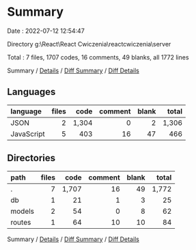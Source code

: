 # Summary

Date : 2022-07-12 12:54:47

Directory g:\\React\\React Cwiczenia\\reactcwiczenia\\server

Total : 7 files,  1707 codes, 16 comments, 49 blanks, all 1772 lines

Summary / [Details](details.md) / [Diff Summary](diff.md) / [Diff Details](diff-details.md)

## Languages
| language | files | code | comment | blank | total |
| :--- | ---: | ---: | ---: | ---: | ---: |
| JSON | 2 | 1,304 | 0 | 2 | 1,306 |
| JavaScript | 5 | 403 | 16 | 47 | 466 |

## Directories
| path | files | code | comment | blank | total |
| :--- | ---: | ---: | ---: | ---: | ---: |
| . | 7 | 1,707 | 16 | 49 | 1,772 |
| db | 1 | 21 | 1 | 3 | 25 |
| models | 2 | 54 | 0 | 8 | 62 |
| routes | 1 | 64 | 10 | 10 | 84 |

Summary / [Details](details.md) / [Diff Summary](diff.md) / [Diff Details](diff-details.md)